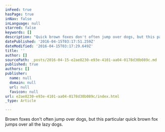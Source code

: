 ```yaml
---
inFeed: true
hasPage: true
inNav: false
inLanguage: null
starred: false
keywords: []
description: "Quick brown foxes don't often jump over dogs, but this particular quick brown fox jumps over all the lazy dogs."
datePublished: '2016-04-15T03:17:51.259Z'
dateModified: '2016-04-15T03:17:29.649Z'
title: ''
author: []
sourcePath: _posts/2016-04-15-e2ae8230-e93e-4101-aa04-0178d30b089c.md
published: true
authors: []
publisher:
  name: null
  domain: null
  url: null
  favicon: null
url: e2ae8230-e93e-4101-aa04-0178d30b089c/index.html
_type: Article

---
```

Brown foxes don't often jump over dogs, but this particular quick brown fox jumps over all the lazy dogs.